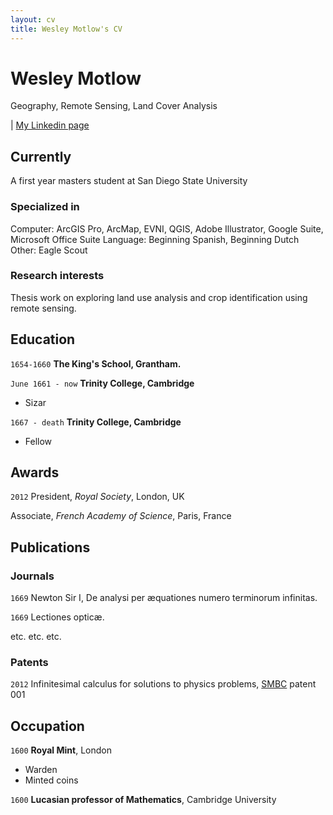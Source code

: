```yaml
---
layout: cv
title: Wesley Motlow's CV
---
```

# Wesley Motlow
Geography, Remote Sensing, Land Cover Analysis

<div id="webaddress">
<a href="wesley.motlow@gmail.com"></a>
| <a href="https://www.linkedin.com/in/wesley-motlow-a67bab172/">My Linkedin page</a>
</div>


## Currently

A first year masters student at San Diego State University

### Specialized in

Computer: ArcGIS Pro, ArcMap, EVNI, QGIS, Adobe Illustrator, Google Suite, Microsoft Office Suite
Language: Beginning Spanish, Beginning Dutch
Other: Eagle Scout


### Research interests

Thesis work on exploring land use analysis and crop identification using remote sensing.

## Education

`1654-1660`
__The King's School, Grantham.__

`June 1661 - now`
__Trinity College, Cambridge__

- Sizar

`1667 - death`
__Trinity College, Cambridge__

- Fellow



## Awards

`2012`
President, *Royal Society*, London, UK

Associate, *French Academy of Science*, Paris, France



## Publications

<!-- A list is also available [online](http://scholar.google.co.uk/citations?user=LTOTl0YAAAAJ) -->

### Journals

`1669`
Newton Sir I, De analysi per æquationes numero terminorum infinitas. 

`1669`
Lectiones opticæ.

etc. etc. etc.

### Patents

`2012`
Infinitesimal calculus for solutions to physics problems, [SMBC](http://www.techdirt.com/articles/20121011/09312820678/if-patents-had-been-around-time-newton.shtml) patent 001


## Occupation

`1600`
__Royal Mint__, London

- Warden
- Minted coins

`1600`
__Lucasian professor of Mathematics__, Cambridge University



<!-- ### Footer

Last updated: May 2013 -->


